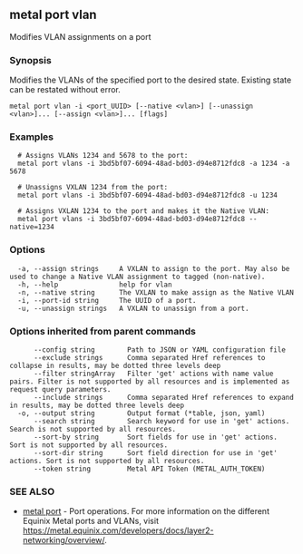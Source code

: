 ## metal port vlan

Modifies VLAN assignments on a port

### Synopsis

Modifies the VLANs of the specified port to the desired state. Existing state can be restated without error.

```
metal port vlan -i <port_UUID> [--native <vlan>] [--unassign <vlan>]... [--assign <vlan>]... [flags]
```

### Examples

```
  # Assigns VLANs 1234 and 5678 to the port:
  metal port vlans -i 3bd5bf07-6094-48ad-bd03-d94e8712fdc8 -a 1234 -a 5678

  # Unassigns VXLAN 1234 from the port:
  metal port vlans -i 3bd5bf07-6094-48ad-bd03-d94e8712fdc8 -u 1234

  # Assigns VXLAN 1234 to the port and makes it the Native VLAN:
  metal port vlans -i 3bd5bf07-6094-48ad-bd03-d94e8712fdc8 --native=1234
```

### Options

```
  -a, --assign strings     A VXLAN to assign to the port. May also be used to change a Native VLAN assignment to tagged (non-native).
  -h, --help               help for vlan
  -n, --native string      The VXLAN to make assign as the Native VLAN
  -i, --port-id string     The UUID of a port.
  -u, --unassign strings   A VXLAN to unassign from a port.
```

### Options inherited from parent commands

```
      --config string        Path to JSON or YAML configuration file
      --exclude strings      Comma separated Href references to collapse in results, may be dotted three levels deep
      --filter stringArray   Filter 'get' actions with name value pairs. Filter is not supported by all resources and is implemented as request query parameters.
      --include strings      Comma separated Href references to expand in results, may be dotted three levels deep
  -o, --output string        Output format (*table, json, yaml)
      --search string        Search keyword for use in 'get' actions. Search is not supported by all resources.
      --sort-by string       Sort fields for use in 'get' actions. Sort is not supported by all resources.
      --sort-dir string      Sort field direction for use in 'get' actions. Sort is not supported by all resources.
      --token string         Metal API Token (METAL_AUTH_TOKEN)
```

### SEE ALSO

* [metal port](metal_port.md)	 - Port operations. For more information on the different Equinix Metal ports and VLANs, visit https://metal.equinix.com/developers/docs/layer2-networking/overview/.

